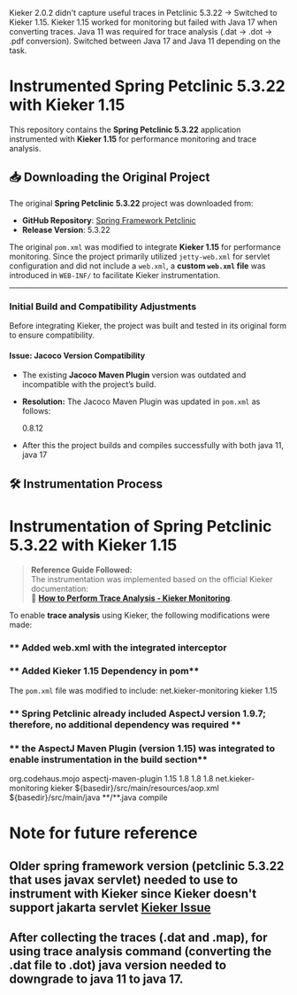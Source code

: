 Kieker 2.0.2 didn't capture useful traces in Petclinic 5.3.22 → Switched to Kieker 1.15.
Kieker 1.15 worked for monitoring but failed with Java 17 when converting traces.
Java 11 was required for trace analysis (.dat → .dot → .pdf conversion).
Switched between Java 17 and Java 11 depending on the task.

# Instrumented Spring Petclinic 5.3.22 with Kieker 1.15

This repository contains the **Spring Petclinic 5.3.22** application instrumented with **Kieker 1.15** for performance monitoring and trace analysis.

## 📥 Downloading the Original Project
The original **Spring Petclinic 5.3.22** project was downloaded from:
- **GitHub Repository**: [Spring Framework Petclinic](https://github.com/spring-petclinic/spring-framework-petclinic)
- **Release Version**: 5.3.22

The original `pom.xml` was modified to integrate **Kieker 1.15** for performance monitoring.
Since the project primarily utilized `jetty-web.xml` for servlet configuration and did not include a `web.xml`, a **custom `web.xml` file** was introduced in `WEB-INF/` to facilitate Kieker instrumentation.

---
### **Initial Build and Compatibility Adjustments**
Before integrating Kieker, the project was built and tested in its original form to ensure compatibility.

#### **Issue: Jacoco Version Compatibility**
- The existing **Jacoco Maven Plugin** version was outdated and incompatible with the project’s build.
- **Resolution:** The Jacoco Maven Plugin was updated in `pom.xml` as follows:

  <jacoco-maven-plugin>0.8.12</jacoco-maven-plugin>
- After this the project builds and compiles successfully with both java 11, java 17

## 🛠 Instrumentation Process

# Instrumentation of Spring Petclinic 5.3.22 with Kieker 1.15

> **Reference Guide Followed:**  
> The instrumentation was implemented based on the official Kieker documentation:  
> 🔗 **[How to Perform Trace Analysis - Kieker Monitoring](https://kieker-monitoring.readthedocs.io/en/latest/tutorials/How-to-perform-Trace-Analysis.html#prerequisites)**.


To enable **trace analysis** using Kieker, the following modifications were made:

### ** Added web.xml with the integrated interceptor

### ** Added Kieker 1.15 Dependency in pom**
The `pom.xml` file was modified to include:
<dependency>
    <groupId>net.kieker-monitoring</groupId>
    <artifactId>kieker</artifactId>
    <version>1.15</version>
</dependency>

### ** Spring Petclinic already included AspectJ version 1.9.7; therefore, no additional dependency was required **

### ** the AspectJ Maven Plugin (version 1.15) was integrated to enable instrumentation in the build section**

<plugin>
    <groupId>org.codehaus.mojo</groupId>
    <artifactId>aspectj-maven-plugin</artifactId>
    <version>1.15</version>
    <configuration>
        <source>1.8</source>
        <target>1.8</target>
        <complianceLevel>1.8</complianceLevel>
        <aspectLibraries>
            <aspectLibrary>
                <groupId>net.kieker-monitoring</groupId>
                <artifactId>kieker</artifactId>
            </aspectLibrary>
        </aspectLibraries>
        <xmlConfigured>${basedir}/src/main/resources/aop.xml</xmlConfigured>
        <sources>
            <source>
                <basedir>${basedir}/src/main/java</basedir>
                <includes>
                    <include>**/**.java</include>
                </includes>
            </source>
        </sources>
    </configuration>
    <executions>
        <execution>
            <goals>
                <goal>compile</goal>
            </goals>
        </execution>
    </executions>
</plugin>


# Note for future reference

## Older spring framework version (petclinic 5.3.22 that uses javax servlet) needed to use to instrument with Kieker since Kieker doesn't support jakarta servlet [Kieker Issue](https://github.com/kieker-monitoring/kieker/issues/2840)

## After collecting the traces (.dat and .map), for using trace analysis command (converting the .dat file to .dot) java version needed to downgrade to java 11 to java 17. 